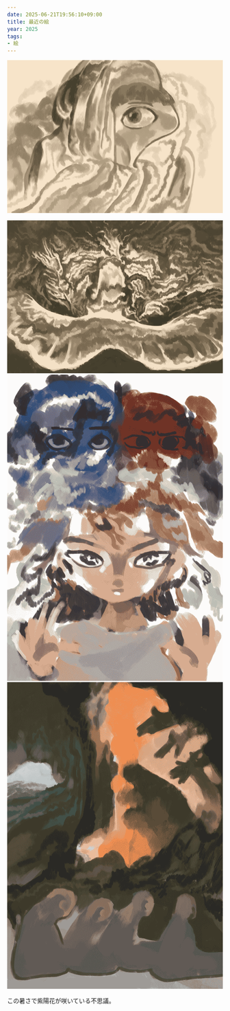 ```yaml
---
date: 2025-06-21T19:56:10+09:00
title: 最近の絵 
year: 2025
tags: 
- 絵
---
```


![](2025-06-21_3.png)

<!--more-->


![](2025-06-21_4.png)
![](2025-06-21_1.png) 
![](2025-06-21_2.png)

この暑さで紫陽花が咲いている不思議。